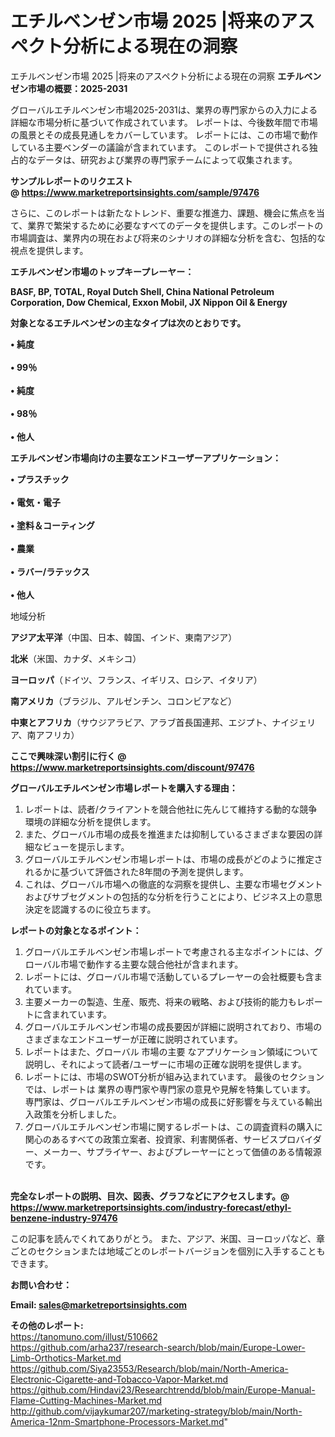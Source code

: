 # エチルベンゼン市場 2025 |将来のアスペクト分析による現在の洞察
エチルベンゼン市場 2025 |将来のアスペクト分析による現在の洞察
<strong><b>エチルベンゼン市場の概要：2025-2031</b></strong>

グローバルエチルベンゼン市場2025-2031は、業界の専門家からの入力による詳細な市場分析に基づいて作成されています。 レポートは、今後数年間で市場の風景とその成長見通しをカバーしています。 レポートには、この市場で動作している主要ベンダーの議論が含まれています。 このレポートで提供される独占的なデータは、研究および業界の専門家チームによって収集されます。

<strong>サンプルレポートのリクエスト @ <a href=https://www.marketreportsinsights.com/sample/97476>https://www.marketreportsinsights.com/sample/97476</a></strong>

さらに、このレポートは新たなトレンド、重要な推進力、課題、機会に焦点を当て、業界で繁栄するために必要なすべてのデータを提供します。このレポートの市場調査は、業界内の現在および将来のシナリオの詳細な分析を含む、包括的な視点を提供します。

<strong>エチルベンゼン市場のトップキープレーヤー：</strong>

<strong>BASF, BP, TOTAL, Royal Dutch Shell, China National Petroleum Corporation, Dow Chemical, Exxon Mobil, JX Nippon Oil & Energy</strong>

<strong><b>対象となるエチルベンゼンの主なタイプは次のとおりです。</b></strong>

<strong>• 純度<br><br>• 99％<br><br>• 純度<br><br>• 98％<br><br>• 他人</strong>

<strong><b>エチルベンゼン市場向けの主要なエンドユーザーアプリケーション：</b></strong>

<strong>• プラスチック<br><br>• 電気・電子<br><br>• 塗料＆コーティング<br><br>• 農業<br><br>• ラバー/ラテックス<br><br>• 他人</strong>

 地域分析

<strong><b>アジア太平洋</b></strong>（中国、日本、韓国、インド、東南アジア）

<strong><b>北米</b></strong>（米国、カナダ、メキシコ）

<strong><b>ヨーロッパ</b></strong>（ドイツ、フランス、イギリス、ロシア、イタリア）

<strong><b>南アメリカ</b></strong>（ブラジル、アルゼンチン、コロンビアなど）

<strong><b>中東とアフリカ</b></strong>（サウジアラビア、アラブ首長国連邦、エジプト、ナイジェリア、南アフリカ）

<strong>ここで興味深い割引に行く @ <a href=https://www.marketreportsinsights.com/discount/97476>https://www.marketreportsinsights.com/discount/97476</a></strong>

<strong><b>グローバルエチルベンゼン市場レポートを購入する理由：</b></strong>
<ol>
  <li>レポートは、読者/クライアントを競合他社に先んじて維持する動的な競争環境の詳細な分析を提供します。</li>
  <li>また、グローバル市場の成長を推進または抑制しているさまざまな要因の詳細なビューを提示します。</li>
  <li>グローバルエチルベンゼン市場レポートは、市場の成長がどのように推定されるかに基づいて評価された8年間の予測を提供します。</li>
  <li>これは、グローバル市場への徹底的な洞察を提供し、主要な市場セグメントおよびサブセグメントの包括的な分析を行うことにより、ビジネス上の意思決定を認識するのに役立ちます。</li>
</ol>
<strong><b>レポートの対象となるポイント：</b></strong>
<ol>
  <li>グローバルエチルベンゼン市場レポートで考慮される主なポイントには、グローバル市場で動作する主要な競合他社が含まれます。</li>
  <li>レポートには、グローバル市場で活動しているプレーヤーの会社概要も含まれています。</li>
  <li>主要メーカーの製造、生産、販売、将来の戦略、および技術的能力もレポートに含まれています。</li>
  <li>グローバルエチルベンゼン市場の成長要因が詳細に説明されており、市場のさまざまなエンドユーザーが正確に説明されています。</li>
  <li>レポートはまた、グローバル 市場の主要 なアプリケーション領域について説明し、それによって読者/ユーザーに市場の正確な説明を提供します。</li>
  <li>レポートには、市場のSWOT分析が組み込まれています。 最後のセクションでは、レポートは 業界の専門家や専門家の意見や見解を特集しています。 専門家は、グローバルエチルベンゼン市場の成長に好影響を与えている輸出入政策を分析しました。</li>
  <li>グローバルエチルベンゼン市場に関するレポートは、この調査資料の購入に関心のあるすべての政策立案者、投資家、利害関係者、サービスプロバイダー、メーカー、サプライヤー、およびプレーヤーにとって価値のある情報源です。</li>
</ol><br>
<strong>完全なレポートの説明、目次、図表、グラフなどにアクセスします。@ <a href=https://www.marketreportsinsights.com/industry-forecast/ethyl-benzene-industry-97476>https://www.marketreportsinsights.com/industry-forecast/ethyl-benzene-industry-97476</a></strong>

この記事を読んでくれてありがとう。 また、アジア、米国、ヨーロッパなど、章ごとのセクションまたは地域ごとのレポートバージョンを個別に入手することもできます。

<strong><b>お問い合わせ：</b></strong>

<strong>Email: </strong><a href=mailto:sales@marketreportsinsights.com><strong>sales@marketreportsinsights.com</strong></a>

<strong>その他のレポート:</strong>
<br>
<a href=https://tanomuno.com/illust/510662>https://tanomuno.com/illust/510662</a>
<br>
<a href=https://github.com/arha237/research-search/blob/main/Europe-Lower-Limb-Orthotics-Market.md>https://github.com/arha237/research-search/blob/main/Europe-Lower-Limb-Orthotics-Market.md</a>
<br>
<a href=https://github.com/Siya23553/Research/blob/main/North-America-Electronic-Cigarette-and-Tobacco-Vapor-Market.md>https://github.com/Siya23553/Research/blob/main/North-America-Electronic-Cigarette-and-Tobacco-Vapor-Market.md</a>
<br>
<a href=https://github.com/Hindavi23/Researchtrendd/blob/main/Europe-Manual-Flame-Cutting-Machines-Market.md>https://github.com/Hindavi23/Researchtrendd/blob/main/Europe-Manual-Flame-Cutting-Machines-Market.md</a>
<br>
<a href=http://github.com/vijaykumar207/marketing-strategy/blob/main/North-America-12nm-Smartphone-Processors-Market.md>http://github.com/vijaykumar207/marketing-strategy/blob/main/North-America-12nm-Smartphone-Processors-Market.md</a>"

